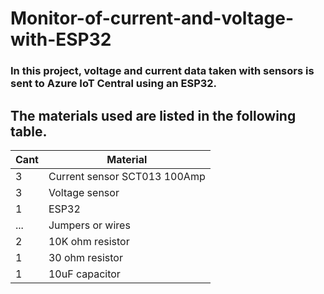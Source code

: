 # Monitor-of-current-and-voltage-with-ESP32

### In this project, voltage and current data taken with sensors is sent to Azure IoT Central using an ESP32.

## The materials used are listed in the following table.

| Cant | Material |
|--------------|--------------|
| 3 | Current sensor SCT013 100Amp   |
| 3 | Voltage sensor    |
| 1 | ESP32 |
| ... |Jumpers or wires|
| 2 | 10K ohm resistor |
| 1 | 30 ohm resistor |
| 1 | 10uF capacitor |
